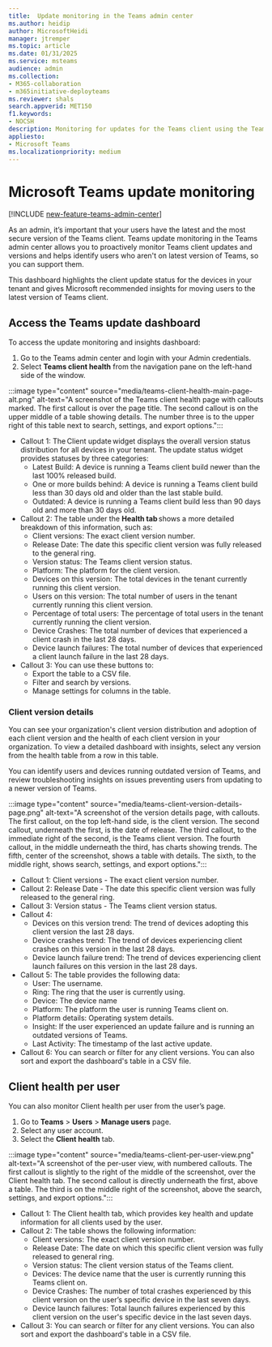 ```yaml
---
title:  Update monitoring in the Teams admin center
ms.author: heidip
author: MicrosoftHeidi
manager: jtremper
ms.topic: article
ms.date: 01/31/2025
ms.service: msteams
audience: admin
ms.collection: 
- M365-collaboration
- m365initiative-deployteams
ms.reviewer: shals
search.appverid: MET150
f1.keywords:
- NOCSH
description: Monitoring for updates for the Teams client using the Teams admin center.
appliesto: 
- Microsoft Teams
ms.localizationpriority: medium
---
```


# Microsoft Teams update monitoring

[!INCLUDE [new-feature-teams-admin-center](includes/new-feature-teams-admin-center.md)]

As an admin, it’s important that your users have the latest and the most secure version of the Teams client. Teams update monitoring in the Teams admin center allows you to proactively monitor Teams client updates and versions and helps identify users who aren't on latest version of Teams, so you can support them.

This dashboard highlights the client update status for the devices in your tenant and gives Microsoft recommended insights for moving users to the latest version of Teams client.

## Access the Teams update dashboard

To access the update monitoring and insights dashboard:

1. Go to the Teams admin center and login with your Admin credentials.
1. Select **Teams client health** from the navigation pane on the left-hand side of the window.

:::image type="content" source="media/teams-client-health-main-page-alt.png" alt-text="A screenshot of the Teams client health page with callouts marked. The first callout is over the page title. The second callout is on the upper middle of a table showing details. The number three is to the upper right of this table next to search, settings, and export options.":::

- Callout 1: The Client update widget displays the overall version status distribution for all devices in your tenant. The update status widget provides statuses by three categories:
  - Latest Build: A device is running a Teams client build newer than the last 100% released build.
  - One or more builds behind: A device is running a Teams client build less than 30 days old and older than the last stable build.
  - Outdated: A device is running a Teams client build less than 90 days old and more than 30 days old.
- Callout 2: The table under the **Health tab** shows a more detailed breakdown of this information, such as:
  - Client versions: The exact client version number.
  - Release Date: The date this specific client version was fully released to the general ring.
  - Version status: The Teams client version status.
  - Platform: The platform for the client version.
  - Devices on this version: The total devices in the tenant currently running this client version.
  - Users on this version: The total number of users in the tenant currently running this client version.
  - Percentage of total users: The percentage of total users in the tenant currently running the client version.
  - Device Crashes: The total number of devices that experienced a client crash in the last 28 days.
  - Device launch failures: The total number of devices that experienced a client launch failure in the last 28 days.
- Callout 3: You can use these buttons to:
  - Export the table to a CSV file.
  - Filter and search by versions.
  - Manage settings for columns in the table.

### Client version details

You can see your organization's client version distribution and adoption of each client version and the health of each client version in your organization. To view a detailed dashboard with insights, select any version from the health table from a row in this table.

You can identify users and devices running outdated version of Teams, and review troubleshooting insights on issues preventing users from updating to a newer version of Teams.

:::image type="content" source="media/teams-client-version-details-page.png" alt-text="A screenshot of the version details page, with callouts. The first callout, on the top left-hand side, is the client version. The second callout, underneath the first, is the date of release. The third callout, to the immediate right of the second, is the Teams client version. The fourth callout, in the middle underneath the third, has charts showing trends. The fifth, center of the screenshot, shows a table with details. The sixth, to the middle right, shows search, settings, and export options.":::

- Callout 1: Client versions - The exact client version number.
- Callout 2: Release Date - The date this specific client version was fully released to the general ring.
- Callout 3: Version status - The Teams client version status.
- Callout 4:
  - Devices on this version trend: The trend of devices adopting this client version the last 28 days.
  - Device crashes trend: The trend of devices experiencing client crashes on this version in the last 28 days.
  - Device launch failure trend: The trend of devices experiencing client launch failures on this version in the last 28 days.
- Callout 5: The table provides the following data:
  - User: The username.
   - Ring: The ring that the user is currently using.
   - Device: The device name
   - Platform: The platform the user is running Teams client on.
   - Platform details: Operating system details.
   - Insight: If the user experienced an update failure and is running an outdated versions of Teams.
   - Last Activity: The timestamp of the last active update.
- Callout 6: You can search or filter for any client versions. You can also sort and export the dashboard's table in a CSV file.

## Client health per user

You can also monitor Client health per user from the user’s page.

1. Go to **Teams** > **Users** > **Manage users** page.
1. Select any user account.
1. Select the **Client health** tab.

:::image type="content" source="media/teams-client-per-user-view.png" alt-text="A screenshot of the per-user view, with numbered callouts. The first callout is slightly to the right of the middle of the screenshot, over the Client health tab. The second callout is directly underneath the first, above a table. The third is on the middle right of the screenshot, above the search, settings, and export options.":::

- Callout 1: The Client health tab, which provides key health and update information for all clients used by the user.
- Callout 2: The table shows the following information:
  - Client versions: The exact client version number.
  - Release Date: The date on which this specific client version was fully released to general ring.
  - Version status: The client version status of the Teams client.
  - Devices: The device name that the user is currently running this Teams client on.
  - Device Crashes: The number of total crashes experienced by this client version on the user’s specific device in the last seven days.
  - Device launch failures: Total launch failures experienced by this client version on the user's specific device in the last seven days.
- Callout 3: You can search or filter for any client versions. You can also sort and export the dashboard's table in a CSV file.
